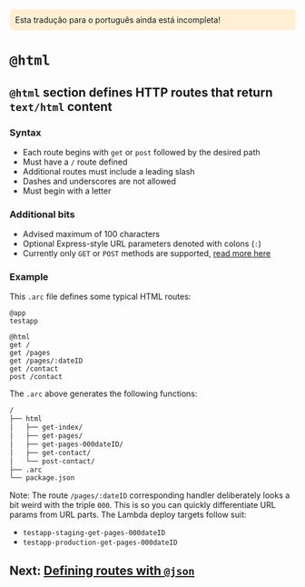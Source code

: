 <div style=background:papayawhip;padding:10px;border-radius:7px;>Esta tradução para o português ainda está incompleta!</div>

# `@html`

## `@html` section defines HTTP routes that return `text/html` content

### Syntax
- Each route begins with `get` or `post` followed by the desired path
- Must have a `/` route defined
- Additional routes must include a leading slash
- Dashes and underscores are not allowed
- Must begin with a letter

### Additional bits
- Advised maximum of 100 characters
- Optional Express-style URL parameters denoted with colons (`:`)
- Currently only `GET` or `POST` methods are supported, [read more here](/intro/limits)

### Example

This `.arc` file defines some typical HTML routes:

```arc
@app
testapp

@html
get /
get /pages
get /pages/:dateID
get /contact
post /contact
```

The `.arc` above generates the following functions:

```bash
/
├── html
│   ├── get-index/
│   ├── get-pages/
│   ├── get-pages-000dateID/
│   ├── get-contact/
│   └── post-contact/
├── .arc
└── package.json
```

Note: The route `/pages/:dateID` corresponding handler deliberately looks a bit weird with the triple `000`. This is so you can quickly differentiate URL params from URL parts. The Lambda deploy targets follow suit:

- `testapp-staging-get-pages-000dateID`
- `testapp-production-get-pages-000dateID`

## Next: [Defining routes with `@json`](/reference/json)
